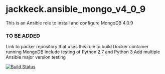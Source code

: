 # jackkeck.ansible_mongo_v4_0_9
This is an Ansible role to install and configure MongoDB 4.0.9

### TO BE ADDED
Link to packer repository that uses this role to build Docker container running MongoDB
Include testing of Python 2.7 and Python 3
Add multiple Ansible major version testing

[![Build Status](https://travis-ci.com/jackkeck/ansible_mongo_v4_0_9.svg?branch=master)](https://travis-ci.com/jackkeck/ansible_mongo_v4_0_9.svg?branch=master)
